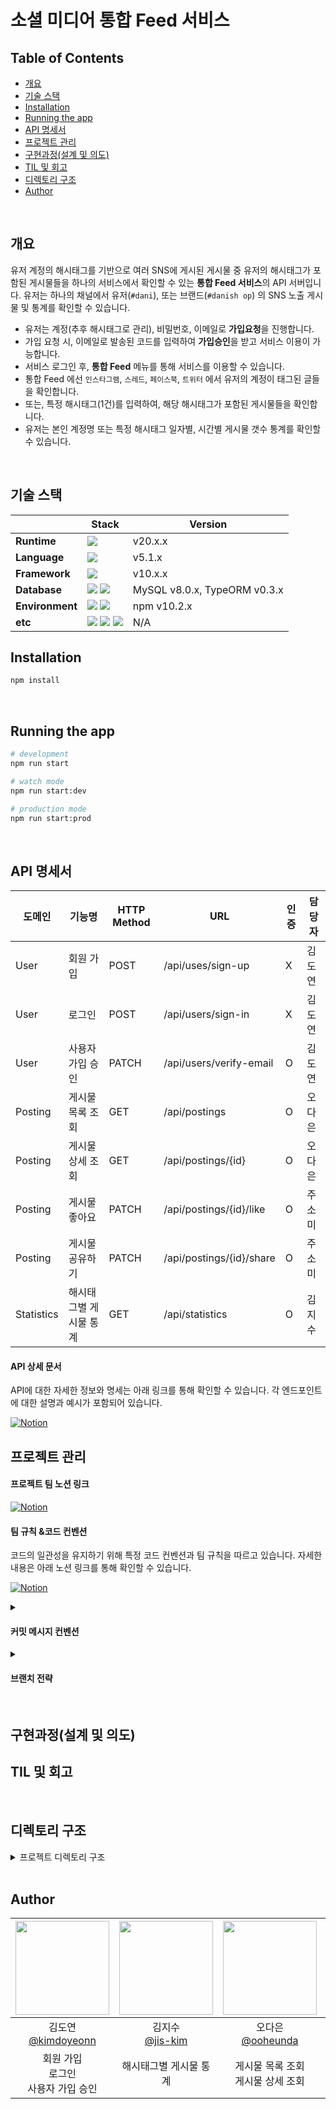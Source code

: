# 소셜 미디어 통합 Feed 서비스

## Table of Contents

- [개요](#개요)
- [기술 스택](#기술-스택)
- [Installation](#installation)
- [Running the app](#running-the-app)
- [API 명세서](#api-명세서)
- [프로젝트 관리](#프로젝트-관리)
- [구현과정(설계 및 의도)](#구현과정설계-및-의도)
- [TIL 및 회고](#til-및-회고)
- [디렉토리 구조](#디렉토리-구조)
- [Author](#author)

<br/>

## 개요

유저 계정의 해시태그를 기반으로 여러 SNS에 게시된 게시물 중
유저의 해시태그가 포함된 게시물들을 하나의 서비스에서 확인할 수 있는 **통합 Feed 서비스**의 API 서버입니다.
유저는 하나의 채널에서 유저(`#dani`), 또는 브랜드(`#danish op`) 의 SNS 노출 게시물 및 통계를 확인할 수 있습니다.

- 유저는 계정(추후 해시태그로 관리), 비밀번호, 이메일로 **가입요청**을 진행합니다.
- 가입 요청 시, 이메일로 발송된 코드를 입력하여 **가입승인**을 받고 서비스 이용이 가능합니다.
- 서비스 로그인 후, **통합 Feed** 메뉴를 통해 서비스를 이용할 수 있습니다.
- 통합 Feed 에선 `인스타그램`, `스레드`, `페이스북`, `트위터` 에서 유저의 계정이 태그된 글들을 확인합니다.
- 또는, 특정 해시태그(1건)를 입력하여, 해당 해시태그가 포함된 게시물들을 확인합니다.
- 유저는 본인 계정명 또는 특정 해시태그 일자별, 시간별 게시물 갯수 통계를 확인할 수 있습니다.

<br/>

## 기술 스택

|                 | Stack                                                                                                                                                                                                                                                                                                               | Version                       |
| --------------- | ------------------------------------------------------------------------------------------------------------------------------------------------------------------------------------------------------------------------------------------------------------------------------------------------------------------- | ----------------------------- |
| **Runtime**     | <img src="https://img.shields.io/badge/node.js-5FA04E?style=for-the-badge&logo=node.js&logoColor=white" />                                                                                                                                                                                                          | v20.x.x                       |
| **Language**    | <img src="https://img.shields.io/badge/Typescript-3178C6?style=for-the-badge&logo=Typescript&logoColor=white" />                                                                                                                                                                                                    | v5.1.x                        |
| **Framework**   | <img src="https://img.shields.io/badge/nestjs-E0234E?style=for-the-badge&logo=nestjs&logoColor=white" />                                                                                                                                                                                                            | v10.x.x                       |
| **Database**    | <img src="https://img.shields.io/badge/mysql-4479A1?style=for-the-badge&logo=mysql&logoColor=white" /> <img src="https://img.shields.io/badge/typeorm-FE0803?style=for-the-badge&logo=typeorm&logoColor=white" />                                                                                                   | MySQL v8.0.x, TypeORM v0.3.x |
| **Environment** | <img src="https://img.shields.io/badge/NPM-%23CB3837.svg?style=for-the-badge&logo=npm&logoColor=white"> <img src="https://img.shields.io/badge/Git-F05032?style=for-the-badge&logo=Git&logoColor=white" />                                                                                                          | npm v10.2.x                   |
| **etc**         | <img src="https://img.shields.io/badge/JWT-black?style=for-the-badge&logo=JSON%20web%20tokens"> <img src="https://img.shields.io/badge/passport-34E27A?style=for-the-badge&logo=passport&logoColor=white"> <img src="https://img.shields.io/badge/swagger-85EA2D?style=for-the-badge&logo=swagger&logoColor=white"> | N/A                           |

## Installation

```bash
npm install
```

<br/>

## Running the app

```bash
# development
npm run start

# watch mode
npm run start:dev

# production mode
npm run start:prod
```

<br/>

## API 명세서

| 도메인     | 기능명                 | HTTP Method | URL                      | 인증 | 담당자 |
| ---------- | ---------------------- | ----------- | ------------------------ | ---- | ------ |
| User       | 회원 가입              | POST        | /api/uses/sign-up        | X    | 김도연 |
| User       | 로그인                 | POST        | /api/users/sign-in       | X    | 김도연 |
| User       | 사용자 가입 승인       | PATCH       | /api/users/verify-email  | O    | 김도연 |
| Posting    | 게시물 목록 조회       | GET         | /api/postings            | O    | 오다은 |
| Posting    | 게시물 상세 조회       | GET         | /api/postings/{id}       | O    | 오다은 |
| Posting    | 게시물 좋아요          | PATCH       | /api/postings/{id}/like  | O    | 주소미 |
| Posting    | 게시물 공유하기        | PATCH       | /api/postings/{id}/share | O    | 주소미 |
| Statistics | 해시태그별 게시물 통계 | GET         | /api/statistics          | O    | 김지수 |

#### API 상세 문서

API에 대한 자세한 정보와 명세는 아래 링크를 통해 확인할 수 있습니다. 각 엔드포인트에 대한 설명과 예시가 포함되어 있습니다.

[![Notion](https://img.shields.io/badge/API_상세_문서-%23000000.svg?style=for-the-badge&logo=notion&logoColor=white)](https://evening-cushion-319.notion.site/0e3a0e0928b64f0aa0f33bd2c5c35fef?v=6833b9f9a2694e7898a0cf05b37d08d0&pvs=25)

## 프로젝트 관리

#### 프로젝트 팀 노션 링크

[![Notion](https://img.shields.io/badge/Project_Notion-%23000000.svg?style=for-the-badge&logo=notion&logoColor=white)](https://evening-cushion-319.notion.site/social-feed-hub-3d5b2f6431a94056af5576decb074f74)

#### 팀 규칙 &코드 컨벤션

코드의 일관성을 유지하기 위해 특정 코드 컨벤션과 팀 규칙을 따르고 있습니다.
자세한 내용은 아래 노션 링크를 통해 확인할 수 있습니다.

[![Notion](https://img.shields.io/badge/코드_컨벤션_및_팀_규칙-%23000000.svg?style=for-the-badge&logo=notion&logoColor=white)](https://evening-cushion-319.notion.site/9e36314df92e468b8285abd6b57217e8?pvs=25)

<details>
  <summary><h4>커밋 메시지 컨벤션</h4></summary>

    # (gitmoji) <타입> : <제목><이슈번호>

    ##### 제목은 이슈 번호와 함께 최대 50 글자까지 한 줄로 입력 ############## -> |

    # 본문은 위에 작성
    ######## 본문은 한 줄에 최대 72 글자까지만 입력 ########################### -> |

    # --- COMMIT END ---
    # <타입> 리스트
    #   ✨(:sparkles:) feat    : 기능 (새로운 기능)
    #   🐛(:bug:) fix     : 버그 (버그 수정)
    #   ♻(:recycle:) refactor : 리팩토링
    #   💄(:lipstick:) style   : 스타일 (코드 형식, 세미콜론 추가: 비즈니스 로직에 변경 없음)
    #   📝(:memo:) docs    : 문서 (문서 추가, 수정, 삭제)
    #   ✅(:white_check_mark:) test    : 테스트 (테스트 코드 추가, 수정, 삭제: 비즈니스 로직에 변경 없음)
    #   🔨(:hammer:) chore   : 기타 변경사항 (빌드 스크립트 수정 등)
    # ------------------
    #     제목은 명령문으로
    #     제목 끝에 마침표(.) 금지
    #     제목과 본문을 한 줄 띄워 분리하기
    #     본문은 "어떻게" 보다 "무엇을", "왜"를 설명한다.
    #     본문은 한 줄을 작성하고 . 마침표를 찍어서 분리한다.
    # ------------------

</details>

<details>
  <summary><h4>브랜치 전략</h4></summary>

| 브랜치 유형        | 브랜치 이름 | 설명                                                                         | 사용법                                                                       |
| ------------------ | ----------- | ---------------------------------------------------------------------------- | ---------------------------------------------------------------------------- |
| **Main Branch**    | `main`      | 제품으로 출시될 수 있는 브랜치                                               | 사용자에게 배포 가능한 상태만을 관리하며, 배포(release) 이력을 관리합니다.   |
| **Develop Branch** | `dev`       | 다음 출시 버전을 개발하는 브랜치                                             | 모든 기능이 추가되고 버그가 수정된 후, `dev` 브랜치를 `main`으로 병합합니다. |
| **Feature Branch** | `feature/*` | 새로운 기능 개발 및 버그 수정이 필요할 때마다 `dev` 브랜치로부터 분기됩니다. | 개발이 완료되면 `dev` 브랜치로 merge 하여 다른 사람들과 공유합니다.          |

### 예시

- Feature 브랜치 명명 규칙: `feature/기능요약` (예: `feature/login-api`)

</details>

<br/>

## 구현과정(설계 및 의도)

## TIL 및 회고

<br/>

## 디렉토리 구조

<details>
  <summary>프로젝트 디렉토리 구조</summary>
  
```
├── README.md
├── database
│   ├── data-source.ts
│   ├── factory
│   │   ├── base-model.factory.ts
│   │   ├── hashtag.factory.ts
│   │   ├── posting.factory.ts
│   │   └── user.factory.ts
│   └── seeds
│       └── seeder.ts
├── dist
│   ├── app.controller.d.ts
│   ├── app.controller.js
│   ├── app.controller.js.map
│   ├── app.module.d.ts
│   ├── app.module.js
│   ├── app.module.js.map
│   ├── app.service.d.ts
│   ├── app.service.js
│   ├── app.service.js.map
│   ├── entities
│   │   ├── base-model.entity.d.ts
│   │   ├── base-model.entity.js
│   │   ├── base-model.entity.js.map
│   │   ├── hashtag.entity.d.ts
│   │   ├── hashtag.entity.js
│   │   ├── hashtag.entity.js.map
│   │   ├── posting-hashtag.entity.d.ts
│   │   ├── posting-hashtag.entity.js
│   │   ├── posting-hashtag.entity.js.map
│   │   ├── posting.entity.d.ts
│   │   ├── posting.entity.js
│   │   ├── posting.entity.js.map
│   │   ├── user.entity.d.ts
│   │   ├── user.entity.js
│   │   └── user.entity.js.map
│   ├── main.d.ts
│   ├── main.js
│   ├── main.js.map
│   ├── postings
│   │   ├── postings.controller.d.ts
│   │   ├── postings.controller.js
│   │   ├── postings.controller.js.map
│   │   ├── postings.module.d.ts
│   │   ├── postings.module.js
│   │   ├── postings.module.js.map
│   │   ├── postings.service.d.ts
│   │   ├── postings.service.js
│   │   └── postings.service.js.map
│   └── tsconfig.build.tsbuildinfo
├── nest-cli.json
├── package-lock.json
├── package.json
├── src
│   ├── app.module.ts
│   ├── auth
│   │   ├── auth.constants.ts
│   │   ├── auth.module.ts
│   │   ├── auth.service.spec.ts
│   │   ├── auth.service.ts
│   │   ├── jwt-auth.guard.ts
│   │   ├── jwt.strategy.ts
│   │   └── local.strategy.ts
│   ├── decorator
│   │   └── is-public.decorator.ts
│   ├── entities
│   │   ├── base-model.entity.ts
│   │   ├── hashtag.entity.ts
│   │   ├── posting-hashtag.entity.ts
│   │   ├── posting.entity.ts
│   │   └── user.entity.ts
│   ├── main.ts
│   ├── postings
│   │   ├── postings.controller.spec.ts
│   │   ├── postings.controller.ts
│   │   ├── postings.module.ts
│   │   ├── postings.service.spec.ts
│   │   └── postings.service.ts
│   ├── statistics
│   │   ├── dto
│   │   │   ├── statistic-query.dto.ts
│   │   │   └── statistic-response.dto.ts
│   │   ├── statistics.controller.spec.ts
│   │   ├── statistics.controller.ts
│   │   ├── statistics.module.ts
│   │   ├── statistics.service.spec.ts
│   │   ├── statistics.service.ts
│   │   └── types
│   │       └── statistics.constants.ts
│   └── users
│       ├── dto
│       │   ├── create-user.dto.ts
│       │   ├── user-request.dto.ts
│       │   └── user-response.dto.ts
│       ├── users.constants.ts
│       ├── users.controller.spec.ts
│       ├── users.controller.ts
│       ├── users.module.ts
│       ├── users.service.spec.ts
│       └── users.service.ts
├── test
│   ├── app.e2e-spec.ts
│   └── jest-e2e.json
├── tsconfig.build.json
└── tsconfig.json

18 directories, 88 files

```
</details>
<br/>



## Author

| <img src="https://avatars.githubusercontent.com/kimdoyeonn?v=4" width="150" height="150"/> | <img src="https://avatars.githubusercontent.com/jis-kim?v=4" width="150" height="150"/> | <img src="https://avatars.githubusercontent.com/ooheunda?v=4" width="150" height="150"/> | <img src="https://avatars.githubusercontent.com/joosomi?v=4" width="150" height="150"/> |
| :----------------------------------------------------------------------------------------: | :------------------------------------------------------------------------------------: | :------------------------------------------------------------------------------------: | :------------------------------------------------------------------------------------: |
|                김도연<br/>[@kimdoyeonn](https://github.com/kimdoyeonn)                     |                김지수<br/>[@jis-kim](https://github.com/jis-kim)                       |                오다은<br/>[@ooheunda](https://github.com/ooheunda)                     |               주소미<br/>[@joosomi](https://github.com/joosomi)                       |
|          회원 가입<br/> 로그인 <br/> 사용자 가입 승인                                       |                해시태그별 게시물 통계                                                  |                게시물 목록 조회<br/> 게시물 상세 조회                                  |               게시물 좋아요<br/> 게시물 공유하기                                       |
```
